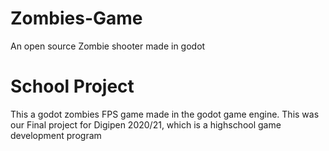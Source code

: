 # Zombies-Game
An open source Zombie shooter made in godot

# School Project
This a godot zombies FPS game made in the godot game engine.
This was our Final project for Digipen 2020/21, which is a highschool game development program
